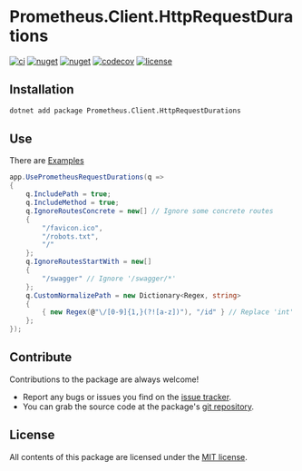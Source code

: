 # Prometheus.Client.HttpRequestDurations

[![ci](https://img.shields.io/github/actions/workflow/status/prom-client-net/prom-client-httprequestdurations/ci.yml?branch=main&label=ci&logo=github&style=flat-square)](https://github.com/prom-client-net/prom-client-httprequestdurations/actions/workflows/ci.yml)
[![nuget](https://img.shields.io/nuget/v/Prometheus.Client.HttpRequestDurations?logo=nuget&style=flat-square)](https://www.nuget.org/packages/Prometheus.Client.HttpRequestDurations)
[![nuget](https://img.shields.io/nuget/dt/Prometheus.Client.HttpRequestDurations?logo=nuget&style=flat-square)](https://www.nuget.org/packages/Prometheus.Client.HttpRequestDurations)
[![codecov](https://img.shields.io/codecov/c/github/prom-client-net/prom-client-httprequestdurations?logo=codecov&style=flat-square)](https://app.codecov.io/gh/prom-client-net/prom-client-httprequestdurations)
[![license](https://img.shields.io/github/license/prom-client-net/prom-client-httprequestdurations?style=flat-square)](https://github.com/prom-client-net/prom-client-httprequestdurations/blob/main/LICENSE)

## Installation

```sh
dotnet add package Prometheus.Client.HttpRequestDurations
```

## Use

There are [Examples](https://github.com/prom-client-net/prom-examples)

```c#
app.UsePrometheusRequestDurations(q =>
{
    q.IncludePath = true;
    q.IncludeMethod = true;
    q.IgnoreRoutesConcrete = new[] // Ignore some concrete routes
    {
        "/favicon.ico",
        "/robots.txt",
        "/"
    };
    q.IgnoreRoutesStartWith = new[]
    {
        "/swagger" // Ignore '/swagger/*'
    };
    q.CustomNormalizePath = new Dictionary<Regex, string>
    {
        { new Regex(@"\/[0-9]{1,}(?![a-z])"), "/id" } // Replace 'int' in Route
    };
});
```

## Contribute

Contributions to the package are always welcome!

* Report any bugs or issues you find on the [issue tracker](https://github.com/prom-client-net/prom-client-httprequestdurations/issues).
* You can grab the source code at the package's [git repository](https://github.com/prom-client-net/prom-client-httprequestdurations).

## License

All contents of this package are licensed under the [MIT license](https://opensource.org/licenses/MIT).
